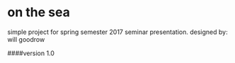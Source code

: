 on the sea
==========

simple project for spring semester 2017 seminar presentation.
designed by: will goodrow

####version 1.0

